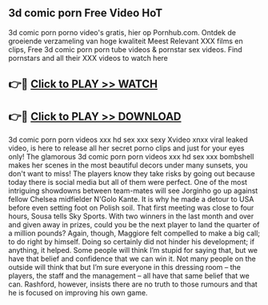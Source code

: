 ## 3d comic porn Free Video HoT 

3d comic porn porno video's gratis, hier op Pornhub.com. Ontdek de groeiende verzameling van hoge kwaliteit Meest Relevant XXX films en clips,
Free 3d comic porn porn tube videos & pornstar sex videos. Find pornstars and all their XXX videos to watch here


## 👉🔴 [Click to PLAY >> WATCH](http://us.freeplayer.one?title=3d_comic_porn&ref=16D)

## 👉🔴 [Click to PLAY >> DOWNLOAD](http://us.freeplayer.one?title=3d_comic_porn&ref=16D)


3d comic porn porn videos xxx hd sex xxx sexy Xvideo xnxx viral leaked video, is here to release all her secret porno clips and just for your eyes only! The glamorous 3d comic porn porn videos xxx hd sex xxx bombshell makes her scenes in the most beautiful decors under many sunsets, you don't want to miss! The players know they take risks by going out because today there is social media but all of them were perfect. One of the most intriguing showdowns between team-mates will see Jorginho go up against fellow Chelsea midfielder N'Golo Kante. It is why he made a detour to USA before even setting foot on Polish soil. That first meeting was close to four hours, Sousa tells Sky Sports. With two winners in the last month and over and given away in prizes, could you be the next player to land the quarter of a million pounds? Again, though, Maggiore felt compelled to make a big call; to do right by himself. Doing so certainly did not hinder his development; if anything, it helped. Some people will think I’m stupid for saying that, but we have that belief and confidence that we can win it. Not many people on the outside will think that but I’m sure everyone in this dressing room – the players, the staff and the management – all have that same belief that we can. Rashford, however, insists there are no truth to those rumours and that he is focused on improving his own game.